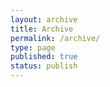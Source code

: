 ```yaml
---
layout: archive
title: Archive
permalink: /archive/
type: page
published: true
status: publish
---
```

